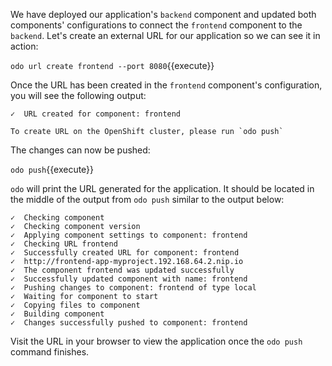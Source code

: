 We have deployed our application's `backend` component and updated both components' configurations to connect the `frontend` component to the `backend`. Let's create an external URL for our application so we can see it in action:

`odo url create frontend --port 8080`{{execute}}

Once the URL has been created in the `frontend` component's configuration, you will see the following output:

```
✓  URL created for component: frontend

To create URL on the OpenShift cluster, please run `odo push`
```

The changes can now be pushed:

`odo push`{{execute}}

`odo` will print the URL generated for the application. It should be located in the middle of the output from `odo push` similar to the output below:

```
✓  Checking component
✓  Checking component version
✓  Applying component settings to component: frontend
✓  Checking URL frontend
✓  Successfully created URL for component: frontend
✓  http://frontend-app-myproject.192.168.64.2.nip.io
✓  The component frontend was updated successfully
✓  Successfully updated component with name: frontend
✓  Pushing changes to component: frontend of type local
✓  Waiting for component to start
✓  Copying files to component
✓  Building component
✓  Changes successfully pushed to component: frontend
```

Visit the URL in your browser to view the application once the `odo push` command finishes.
